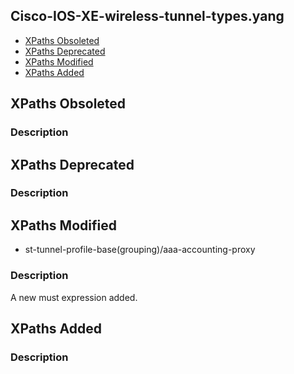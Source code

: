 ## Cisco-IOS-XE-wireless-tunnel-types.yang


- [XPaths Obsoleted](#xpaths-obsoleted)
- [XPaths Deprecated](#xpaths-deprecated)
- [XPaths Modified](#xpaths-modified)
- [XPaths Added](#xpaths-added)

## XPaths Obsoleted

### Description

## XPaths Deprecated

### Description

## XPaths Modified

- st-tunnel-profile-base(grouping)/aaa-accounting-proxy

### Description

A new must expression added.

## XPaths Added

### Description
